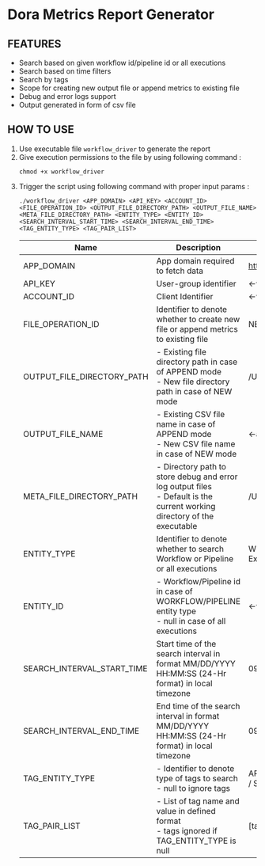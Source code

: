 # Dora Metrics Report Generator

## FEATURES
* Search based on given workflow id/pipeline id or all executions
* Search based on time filters
* Search by tags
* Scope for creating new output file or append metrics to existing file
* Debug and error logs support
* Output generated in form of csv file

## HOW TO USE
1. Use executable file `workflow_driver` to generate the report
2. Give execution permissions to the file by using following command :
    ```commandline
    chmod +x workflow_driver
   ```
3. Trigger the script using following command with proper input params :
    ```commandline
    ./workflow_driver <APP_DOMAIN> <API_KEY> <ACCOUNT_ID> <FILE_OPERATION_ID> <OUTPUT_FILE_DIRECTORY_PATH> <OUTPUT_FILE_NAME> <META_FILE_DIRECTORY_PATH> <ENTITY_TYPE> <ENTITY_ID> <SEARCH_INTERVAL_START_TIME> <SEARCH_INTERVAL_END_TIME> <TAG_ENTITY_TYPE> <TAG_PAIR_LIST>
   ```
   |Name|Description|Sample Value|
   |----|-----------|------------|
   |APP_DOMAIN|App domain required to fetch data|https://qa.harness.io/gateway|
   |API_KEY|User-group identifier|<-valid token->|
   |ACCOUNT_ID|Client Identifier|<-valid token->|
   |FILE_OPERATION_ID|Identifier to denote whether to create new file or append metrics to existing file|NEW / APPEND|
   |OUTPUT_FILE_DIRECTORY_PATH|- Existing file directory path in case of APPEND mode<br>- New file directory path in case of NEW mode|/Users/John/metrics/|
   |OUTPUT_FILE_NAME|- Existing CSV file name in case of APPEND mode<br>- New CSV file name in case of NEW mode|<-any valid file name->|
   |META_FILE_DIRECTORY_PATH|- Directory path to store debug and error log output files<br>- Default is the current working directory of the executable|/Users/John/metrics/meta_dir|
   |ENTITY_TYPE|Identifier to denote whether to search Workflow or Pipeline or all executions|WORKFLOW / PIPELINE / null (for All Executions)|
   |ENTITY_ID|- Workflow/Pipeline id in case of WORKFLOW/PIPELINE entity type<br>- null in case of all executions|<-valid id->|
   |SEARCH_INTERVAL_START_TIME|Start time of the search interval in format MM/DD/YYYY HH:MM:SS (24-Hr format) in local timezone|09/21/2020 00:00:00|
   |SEARCH_INTERVAL_END_TIME|End time of the search interval in format MM/DD/YYYY HH:MM:SS (24-Hr format) in local timezone|09/21/2020 00:00:00|
   |TAG_ENTITY_TYPE|- Identifier to denote type of tags to search<br>- null to ignore tags|APPLICATION / DEPLOYMENT / ENVIRONMENT / SERVICE / null|
   |TAG_PAIR_LIST|- List of tag name and value in defined format<br>- tags ignored if TAG_ENTITY_TYPE is null|[tag_name=tag_value,commitId=122,env=Prod]|
   
   
